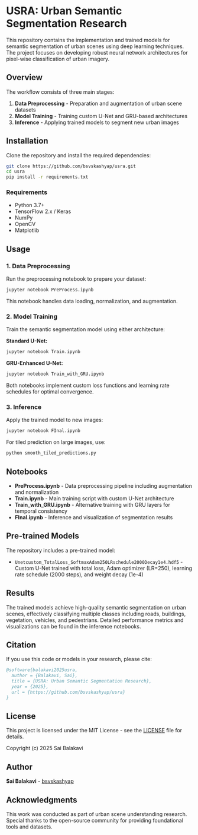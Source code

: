 # USRA: Urban Semantic Segmentation Research

This repository contains the implementation and trained models for semantic segmentation of urban scenes using deep learning techniques. The project focuses on developing robust neural network architectures for pixel-wise classification of urban imagery.

## Overview

The workflow consists of three main stages:

1. **Data Preprocessing** - Preparation and augmentation of urban scene datasets
2. **Model Training** - Training custom U-Net and GRU-based architectures
3. **Inference** - Applying trained models to segment new urban images

## Installation

Clone the repository and install the required dependencies:

```bash
git clone https://github.com/bsvskashyap/usra.git
cd usra
pip install -r requirements.txt
```

### Requirements

- Python 3.7+
- TensorFlow 2.x / Keras
- NumPy
- OpenCV
- Matplotlib

## Usage

### 1. Data Preprocessing

Run the preprocessing notebook to prepare your dataset:

```python
jupyter notebook PreProcess.ipynb
```

This notebook handles data loading, normalization, and augmentation.

### 2. Model Training

Train the semantic segmentation model using either architecture:

**Standard U-Net:**
```python
jupyter notebook Train.ipynb
```

**GRU-Enhanced U-Net:**
```python
jupyter notebook Train_with_GRU.ipynb
```

Both notebooks implement custom loss functions and learning rate schedules for optimal convergence.

### 3. Inference

Apply the trained model to new images:

```python
jupyter notebook FInal.ipynb
```

For tiled prediction on large images, use:
```python
python smooth_tiled_predictions.py
```

## Notebooks

- **PreProcess.ipynb** - Data preprocessing pipeline including augmentation and normalization
- **Train.ipynb** - Main training script with custom U-Net architecture
- **Train_with_GRU.ipynb** - Alternative training with GRU layers for temporal consistency
- **FInal.ipynb** - Inference and visualization of segmentation results

## Pre-trained Models

The repository includes a pre-trained model:

- `Unetcustom_TotalLoss_SoftmaxAdam250LRschedule2000Decay1e4.hdf5` - Custom U-Net trained with total loss, Adam optimizer (LR=250), learning rate schedule (2000 steps), and weight decay (1e-4)

## Results

The trained models achieve high-quality semantic segmentation on urban scenes, effectively classifying multiple classes including roads, buildings, vegetation, vehicles, and pedestrians. Detailed performance metrics and visualizations can be found in the inference notebooks.

## Citation

If you use this code or models in your research, please cite:

```bibtex
@software{balakavi2025usra,
  author = {Balakavi, Sai},
  title = {USRA: Urban Semantic Segmentation Research},
  year = {2025},
  url = {https://github.com/bsvskashyap/usra}
}
```

## License

This project is licensed under the MIT License - see the [LICENSE](LICENSE) file for details.

Copyright (c) 2025 Sai Balakavi

## Author

**Sai Balakavi** - [bsvskashyap](https://github.com/bsvskashyap)

## Acknowledgments

This work was conducted as part of urban scene understanding research. Special thanks to the open-source community for providing foundational tools and datasets.
